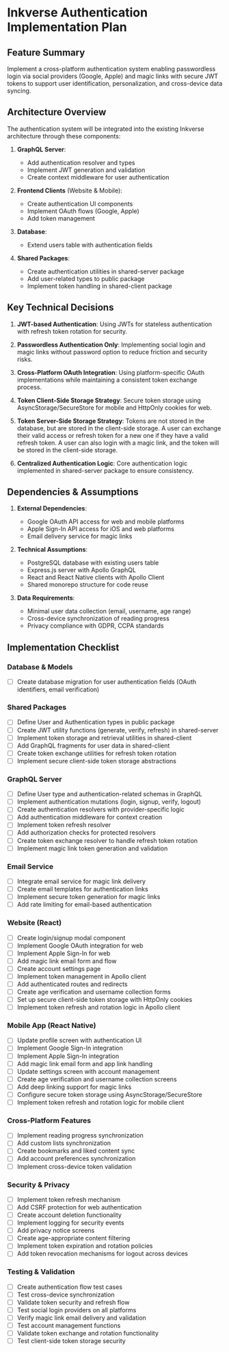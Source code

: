# Inkverse Authentication Implementation Plan

## Feature Summary
Implement a cross-platform authentication system enabling passwordless login via social providers (Google, Apple) and magic links with secure JWT tokens to support user identification, personalization, and cross-device data syncing.

## Architecture Overview

The authentication system will be integrated into the existing Inkverse architecture through these components:

1. **GraphQL Server**: 
   - Add authentication resolver and types
   - Implement JWT generation and validation
   - Create context middleware for user authentication

2. **Frontend Clients** (Website & Mobile):
   - Create authentication UI components 
   - Implement OAuth flows (Google, Apple)
   - Add token management

3. **Database**:
   - Extend users table with authentication fields

4. **Shared Packages**:
   - Create authentication utilities in shared-server package
   - Add user-related types to public package
   - Implement token handling in shared-client package

## Key Technical Decisions

1. **JWT-based Authentication**: Using JWTs for stateless authentication with refresh token rotation for security.

2. **Passwordless Authentication Only**: Implementing social login and magic links without password option to reduce friction and security risks.

3. **Cross-Platform OAuth Integration**: Using platform-specific OAuth implementations while maintaining a consistent token exchange process.

4. **Token Client-Side Storage Strategy**: Secure token storage using AsyncStorage/SecureStore for mobile and HttpOnly cookies for web.

5. **Token Server-Side Storage Strategy**: Tokens are not stored in the database, but are stored in the client-side storage. A user can exchange their valid access or refresh token for a new one if they have a valid refresh token. A user can also login with a magic link, and the token will be stored in the client-side storage.

6. **Centralized Authentication Logic**: Core authentication logic implemented in shared-server package to ensure consistency.

## Dependencies & Assumptions

1. **External Dependencies**:
   - Google OAuth API access for web and mobile platforms
   - Apple Sign-In API access for iOS and web platforms
   - Email delivery service for magic links

2. **Technical Assumptions**:
   - PostgreSQL database with existing users table
   - Express.js server with Apollo GraphQL
   - React and React Native clients with Apollo Client
   - Shared monorepo structure for code reuse

3. **Data Requirements**:
   - Minimal user data collection (email, username, age range)
   - Cross-device synchronization of reading progress
   - Privacy compliance with GDPR, CCPA standards

## Implementation Checklist

### Database & Models
- [ ] Create database migration for user authentication fields (OAuth identifiers, email verification)

### Shared Packages
- [ ] Define User and Authentication types in public package
- [ ] Create JWT utility functions (generate, verify, refresh) in shared-server
- [ ] Implement token storage and retrieval utilities in shared-client
- [ ] Add GraphQL fragments for user data in shared-client
- [ ] Create token exchange utilities for refresh token rotation
- [ ] Implement secure client-side token storage abstractions

### GraphQL Server
- [ ] Define User type and authentication-related schemas in GraphQL
- [ ] Implement authentication mutations (login, signup, verify, logout)
- [ ] Create authentication resolvers with provider-specific logic
- [ ] Add authentication middleware for context creation
- [ ] Implement token refresh resolver
- [ ] Add authorization checks for protected resolvers
- [ ] Create token exchange resolver to handle refresh token rotation
- [ ] Implement magic link token generation and validation

### Email Service
- [ ] Integrate email service for magic link delivery
- [ ] Create email templates for authentication links
- [ ] Implement secure token generation for magic links
- [ ] Add rate limiting for email-based authentication

### Website (React)
- [ ] Create login/signup modal component
- [ ] Implement Google OAuth integration for web
- [ ] Implement Apple Sign-In for web
- [ ] Add magic link email form and flow
- [ ] Create account settings page
- [ ] Implement token management in Apollo client
- [ ] Add authenticated routes and redirects
- [ ] Create age verification and username collection forms
- [ ] Set up secure client-side token storage with HttpOnly cookies
- [ ] Implement token refresh and rotation logic in Apollo client

### Mobile App (React Native)
- [ ] Update profile screen with authentication UI
- [ ] Implement Google Sign-In integration
- [ ] Implement Apple Sign-In integration
- [ ] Add magic link email form and app link handling
- [ ] Update settings screen with account management
- [ ] Create age verification and username collection screens
- [ ] Add deep linking support for magic links
- [ ] Configure secure token storage using AsyncStorage/SecureStore
- [ ] Implement token refresh and rotation logic for mobile client

### Cross-Platform Features
- [ ] Implement reading progress synchronization
- [ ] Add custom lists synchronization
- [ ] Create bookmarks and liked content sync
- [ ] Add account preferences synchronization
- [ ] Implement cross-device token validation

### Security & Privacy
- [ ] Implement token refresh mechanism
- [ ] Add CSRF protection for web authentication
- [ ] Create account deletion functionality
- [ ] Implement logging for security events
- [ ] Add privacy notice screens
- [ ] Create age-appropriate content filtering
- [ ] Implement token expiration and rotation policies
- [ ] Add token revocation mechanisms for logout across devices

### Testing & Validation
- [ ] Create authentication flow test cases
- [ ] Test cross-device synchronization
- [ ] Validate token security and refresh flow
- [ ] Test social login providers on all platforms
- [ ] Verify magic link email delivery and validation
- [ ] Test account management functions
- [ ] Validate token exchange and rotation functionality
- [ ] Test client-side token storage security